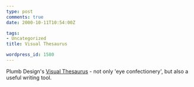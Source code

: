 ```yaml
---
type: post
comments: true
date: 2000-10-11T10:54:00Z

tags:
- Uncategorized
title: Visual Thesaurus

wordpress_id: 1580
---
```


Plumb Design's [Visual Thesaurus](http://www.plumbdesign.com/thesaurus/) - not only 'eye confectionery', but also a useful writing tool. 

